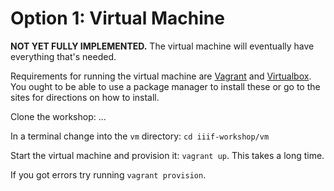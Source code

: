 # Option 1: Virtual Machine

**NOT YET FULLY IMPLEMENTED.** The virtual machine will eventually have everything that's needed.

Requirements for running the virtual machine are [Vagrant](https://www.vagrantup.com/) and [Virtualbox](https://www.virtualbox.org/). You ought to be able to use a package manager to install these or go to the sites for directions on how to install.

Clone the workshop: ...

<!-- #backlog:470 give directions for cloning the workshop -->

In a terminal change into the `vm` directory: `cd iiif-workshop/vm`

Start the virtual machine and provision it: `vagrant up`. This takes a long time.

If you got errors try running `vagrant provision`.

<!-- #backlog:840 Publish an already fully provisioned VM that just needs to be downloaded and run. -->
